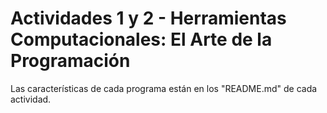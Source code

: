 <h1>Actividades 1 y 2 - Herramientas Computacionales: El Arte de la Programación</h1>
Las características de cada programa están en los "README.md" de cada actividad.
